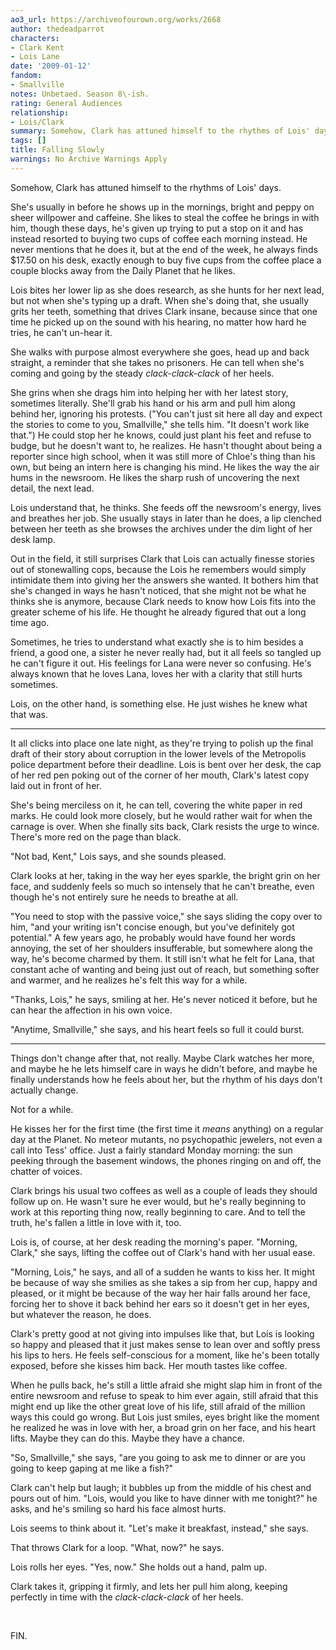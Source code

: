 ```yaml
---
ao3_url: https://archiveofourown.org/works/2668
author: thedeadparrot
characters:
- Clark Kent
- Lois Lane
date: '2009-01-12'
fandom:
- Smallville
notes: Unbetaed. Season 8\-ish.
rating: General Audiences
relationship:
- Lois/Clark
summary: Somehow, Clark has attuned himself to the rhythms of Lois' days.
tags: []
title: Falling Slowly
warnings: No Archive Warnings Apply
---
```


Somehow, Clark has attuned himself to the rhythms of Lois' days.

She's usually in before he shows up in the mornings, bright and peppy on sheer willpower and caffeine. She likes to steal the coffee he brings in with him, though these days, he's given up trying to put a stop on it and has instead resorted to buying two cups of coffee each morning instead. He never mentions that he does it, but at the end of the week, he always finds $17\.50 on his desk, exactly enough to buy five cups from the coffee place a couple blocks away from the Daily Planet that he likes.

Lois bites her lower lip as she does research, as she hunts for her next lead, but not when she's typing up a draft. When she's doing that, she usually grits her teeth, something that drives Clark insane, because since that one time he picked up on the sound with his hearing, no matter how hard he tries, he can't un\-hear it.

She walks with purpose almost everywhere she goes, head up and back straight, a reminder that she takes no prisoners. He can tell when she's coming and going by the steady *clack\-clack\-clack* of her heels.

She grins when she drags him into helping her with her latest story, sometimes literally. She'll grab his hand or his arm and pull him along behind her, ignoring his protests. ("You can't just sit here all day and expect the stories to come to you, Smallville," she tells him. "It doesn't work like that.") He could stop her he knows, could just plant his feet and refuse to budge, but he doesn't want to, he realizes. He hasn't thought about being a reporter since high school, when it was still more of Chloe's thing than his own, but being an intern here is changing his mind. He likes the way the air hums in the newsroom. He likes the sharp rush of uncovering the next detail, the next lead.

Lois understand that, he thinks. She feeds off the newsroom's energy, lives and breathes her job. She usually stays in later than he does, a lip clenched between her teeth as she browses the archives under the dim light of her desk lamp.

Out in the field, it still surprises Clark that Lois can actually finesse stories out of stonewalling cops, because the Lois he remembers would simply intimidate them into giving her the answers she wanted. It bothers him that she's changed in ways he hasn't noticed, that she might not be what he thinks she is anymore, because Clark needs to know how Lois fits into the greater scheme of his life. He thought he already figured that out a long time ago.

Sometimes, he tries to understand what exactly she is to him besides a friend, a good one, a sister he never really had, but it all feels so tangled up he can't figure it out. His feelings for Lana were never so confusing. He's always known that he loves Lana, loves her with a clarity that still hurts sometimes.

Lois, on the other hand, is something else. He just wishes he knew what that was.



---

It all clicks into place one late night, as they're trying to polish up the final draft of their story about corruption in the lower levels of the Metropolis police department before their deadline. Lois is bent over her desk, the cap of her red pen poking out of the corner of her mouth, Clark's latest copy laid out in front of her.

She's being merciless on it, he can tell, covering the white paper in red marks. He could look more closely, but he would rather wait for when the carnage is over. When she finally sits back, Clark resists the urge to wince. There's more red on the page than black.

"Not bad, Kent," Lois says, and she sounds pleased.

Clark looks at her, taking in the way her eyes sparkle, the bright grin on her face, and suddenly feels so much so intensely that he can't breathe, even though he's not entirely sure he needs to breathe at all.

"You need to stop with the passive voice," she says sliding the copy over to him, "and your writing isn't concise enough, but you've definitely got potential." A few years ago, he probably would have found her words annoying, the set of her shoulders insufferable, but somewhere along the way, he's become charmed by them. It still isn't what he felt for Lana, that constant ache of wanting and being just out of reach, but something softer and warmer, and he realizes he's felt this way for a while.

"Thanks, Lois," he says, smiling at her. He's never noticed it before, but he can hear the affection in his own voice.

"Anytime, Smallville," she says, and his heart feels so full it could burst.



---

Things don't change after that, not really. Maybe Clark watches her more, and maybe he he lets himself care in ways he didn't before, and maybe he finally understands how he feels about her, but the rhythm of his days don't actually change.

Not for a while.

He kisses her for the first time (the first time it *means* anything) on a regular day at the Planet. No meteor mutants, no psychopathic jewelers, not even a call into Tess' office. Just a fairly standard Monday morning: the sun peeking through the basement windows, the phones ringing on and off, the chatter of voices.

Clark brings his usual two coffees as well as a couple of leads they should follow up on. He wasn't sure he ever would, but he's really beginning to work at this reporting thing now, really beginning to care. And to tell the truth, he's fallen a little in love with it, too.

Lois is, of course, at her desk reading the morning's paper. "Morning, Clark," she says, lifting the coffee out of Clark's hand with her usual ease.

"Morning, Lois," he says, and all of a sudden he wants to kiss her. It might be because of way she smilies as she takes a sip from her cup, happy and pleased, or it might be because of the way her hair falls around her face, forcing her to shove it back behind her ears so it doesn't get in her eyes, but whatever the reason, he does.

Clark's pretty good at not giving into impulses like that, but Lois is looking so happy and pleased that it just makes sense to lean over and softly press his lips to hers. He feels self\-conscious for a moment, like he's been totally exposed, before she kisses him back. Her mouth tastes like coffee.

When he pulls back, he's still a little afraid she might slap him in front of the entire newsroom and refuse to speak to him ever again, still afraid that this might end up like the other great love of his life, still afraid of the million ways this could go wrong. But Lois just smiles, eyes bright like the moment he realized he was in love with her, a broad grin on her face, and his heart lifts. Maybe they can do this. Maybe they have a chance.

"So, Smallville," she says, "are you going to ask me to dinner or are you going to keep gaping at me like a fish?"

Clark can't help but laugh; it bubbles up from the middle of his chest and pours out of him. "Lois, would you like to have dinner with me tonight?" he asks, and he's smiling so hard his face almost hurts.

Lois seems to think about it. "Let's make it breakfast, instead," she says.

That throws Clark for a loop. "What, now?" he says.

Lois rolls her eyes. "Yes, now." She holds out a hand, palm up.

Clark takes it, gripping it firmly, and lets her pull him along, keeping perfectly in time with the *clack\-clack\-clack* of her heels.

 

FIN.